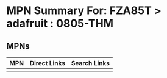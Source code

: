 



# MPN Summary For: FZA85T > adafruit : 0805-THM

## MPNs
  

|MPN|Direct Links|Search Links|
| :--- | :--- | :--- |
||||
